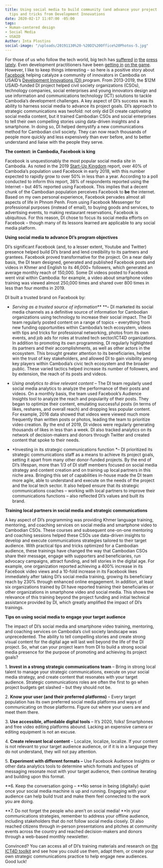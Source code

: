 ```yaml
---
title: Using social media to build community (and advance your project’s goals) –
  tips and tricks from Development Innovations
date: 2020-02-17 11:07:00 -05:00
tags:
- Human-centered design
- Social Media
- USAID
Author: Inta Plostins
social-image: "/uploads/20191130%20-%20DI%20Office%20Photos-5.jpg"
---
```


For those of us who follow the tech world, big tech has [suffered](https://nymag.com/intelligencer/2020/02/what-its-like-to-own-an-amazon-ring-doorbell-camera.html) [in](https://www.theverge.com/2020/2/6/21126970/apple-iphone-independent-repair-contract-search-audit) [the](https://www.ft.com/content/6ec3f6a6-4d56-11ea-95a0-43d18ec715f5) [press](https://www.marketwatch.com/story/heres-why-facebook-agreed-to-pay-550-million-privacy-settlement-to-illinois-2020-02-09) [lately](https://www.inc.com/jason-aten/microsoft-accidentally-exposed-250-million-customer-support-records-online-heres-what-you-should-know.html). Even development practitioners have been [getting in](https://www.ictworks.org/facebook-digital-development/#.Xkq6_ihKg2y) [on the game](https://www.devex.com/news/what-the-facebook-scandal-means-for-data-for-good-92425). However, I like to keep things interesting – so here is a positive story about [Facebook](https://www.facebook.com/) helping catalyze a community of innovators in Cambodia on USAID’s [Development Innovations (DI) ](https://www.development-innovations.org/)program.
From 2013-2019, the $12M USAID-funded DI project helped civil society organizations (CSOs), technology companies, social enterprises and young innovators design and use information and communications technology (ICT) solutions to tackle Cambodia’s development challenges. A key aspect of DI’s success was its ability to harness social media to advance its project goals. DI’s approach to strategic communications was twofold: not only did DI create captivating social media content, but it trained Cambodian CSOs and social enterprises to tell their own compelling stories using data-driven insights and a smartphone. In doing so, DI helped demystify a new communications method for Cambodian civil society. They can now reach thousands of people more quickly and less expensively than ever before, and to better understand and liaise with the people they serve.

**The context: in Cambodia, Facebook is king**

Facebook is unquestionably the most popular social media site in Cambodia. As noted in the 2019 [Start-Up Kingdom](https://www.raintreecambodia.com/research) report, over 40% of Cambodia’s population used Facebook in early 2018, with this number expected to rapidly grow to over 50% in less than a year. According to a poll conducted to inform this report, 38% of respondents reported using the Internet – but 46% reported using Facebook. This implies that a decent chunk of the Cambodian population perceives Facebook to **be** the internet. Based on my own personal experience, Facebook pervades almost all aspects of life in Phnom Penh. From using Facebook Messenger for professional purposes (instead of email), to buying goods and services, to advertising events, to making restaurant reservations, Facebook is ubiquitous. For this reason, DI chose to focus its social media efforts on Facebook – though many of its lessons learned are applicable to any social media platform.

**Using social media to advance DI’s program objectives**

DI’s significant Facebook (and, to a lesser extent, Youtube and Twitter) presence helped build DI’s brand and lend credibility to its partners and grantees. Facebook proved transformative for the project. On a near daily basis, the DI team designed, generated and published Facebook posts and videos in Khmer and English to its 46,000\+ followers, which generated an average monthly reach of 150,000. Some DI videos posted to Facebook went viral within Cambodia: for example, a video about smartphone video training was viewed almost 250,000 times and shared over 800 times in less than four months in 2019.

DI built a trusted brand on Facebook by:

* *Serving as a trusted source of information*** **– DI marketed its social media channels as a definitive source of information for Cambodian organizations using technology to increase their social impact. The DI team regularly posted content on a range of topics – everything from new funding opportunities within Cambodia’s tech ecosystem, videos with tips and tricks for professional networking, photos from its own events, and job ads for roles at trusted tech sector/ICT4D organizations. In addition to promoting its own programming, DI regularly highlighted its partners and their accomplishments, as well as other actors in the ecosystem. This brought greater attention to its beneficiaries, helped win the trust of key stakeholders, and allowed DI to gain visibility among key players within Cambodia’s civic tech ecosystem and the broader public. These varied tactics helped increase its number of followers, and by extension, the reach of its posts and videos.


* *Using analytics to drive relevant content* – The DI team regularly used social media analytics to analyze the performance of their posts and videos. On a monthly basis, the team used Facebook’s Audience Insights tool to analyze the reach and popularity of their posts. They began to optimize their content, emulating successful posts (in terms of likes, reshares, and overall reach) and dropping less popular content. For example, 2016 data showed that videos were viewed much more frequently than written posts or photos, leading the team to prioritize video creation. By the end of 2019, DI videos were regularly generating thousands of likes in less than a week. DI also tracked analytics on its network of decision-makers and donors through Twitter and created content that spoke to their needs.


* *Investing in its strategic communications function *– DI prioritized its strategic communications staff as a means to achieve its project goals, setting it apart from many other donor-funded projects. By the end of DI’s lifespan, more than 1/3 of DI staff members focused on social media strategy and content creation and on training up local partners in this niche area. Bringing this set of capabilities in-house made the DI team more agile, able to understand and execute on the needs of the project and the local tech sector. It also helped ensure that its strategic communications coaches – working with local partners to improve their communications functions – also reflected DI’s values and built its brand.

**Training local partners in social media and strategic communications**

A key aspect of DI’s programming was providing Khmer language training, mentoring, and coaching services on social media and smartphone video to Cambodian CSOs. These courses and subsequent one-on-one mentoring and coaching sessions helped these CSOs use data-driven insights to develop and execute communications strategies tailored to their target audience. With practical tips and tricks optimized for a Cambodian audience, these trainings have changed the way that Cambodian CSOs share their message, engage with supporters and beneficiaries, run advocacy campaigns, attract funding, and tell stories in the digital age. For example, one organization reported achieving a 400% increase in its Facebook video views and a 10-fold increase in its Facebook likes immediately after taking DI’s social media training, growing its beneficiary reach by 230% through enhanced online engagement. In addition, at least six organizations trained by DI have reported training their beneficiaries or other organizations in smartphone video and social media. This shows the relevance of this training beyond the project funding and initial technical assistance provided by DI, which greatly amplified the impact of DI’s trainings.

**Tips on using social media to engage your target audience**

The impact of DI’s social media and smartphone video training, mentoring, and coaching services on Cambodia’s civil society landscape was unprecedented. The ability to tell compelling stories and create strong visual content for the digital age will last well beyond the life of the DI project. So, what can your project learn from DI to build a strong social media presence for the purpose of promoting and achieving its project goals?

1\. **Invest in a strong strategic communications team** – Bring in strong local talent to manage your strategic communications, execute on your social media strategy, and create content that resonates with your target audience. Strategic communications roles are often the first to go when project budgets get slashed – but they should not be.

2\. **Know your user (and their preferred platforms)** – Every target population has its own preferred social media platforms and ways of communicating on those platforms. Figure out where your users are and meet them there.

3\. **Use accessible, affordable digital tools** – It’s 2020, folks! Smartphones and free video editing platforms abound. Lacking an expensive camera or editing equipment is not an excuse.

4\. **Create relevant local content** – Localize, localize, localize. If your content is not relevant to your target audience audience, or if it is in a language they do not understand, they will not pay attention.

5\. **Experiment with different formats –** Use Facebook Audience Insights or other data analytics tools to determine which formats and types of messaging resonate most with your target audience, then continue iterating and building upon this format.

**6. Keep the conversation going – **No sense in being (digitally) quiet once your social media machine is up and running. Engaging with your audience can help build trust and make them feel connected to the work you are doing.

**7. Do not forget the people who aren’t on social media! **In your communications strategies, remember to address your offline audience, including stakeholders that do not follow social media closely. DI also reached citizens through in-person presentations and pitches at community events across the country and reached decision-makers and donors through a web-based monthly newsletter.

Convinced? You can access all of DI’s training materials and research on [the ICT4D toolkit](https://www.development-innovations.org/ict4d-toolkit/) and see how you could use them, adapt them, or create your own strategic communications practice to help engage new audiences. Good luck!